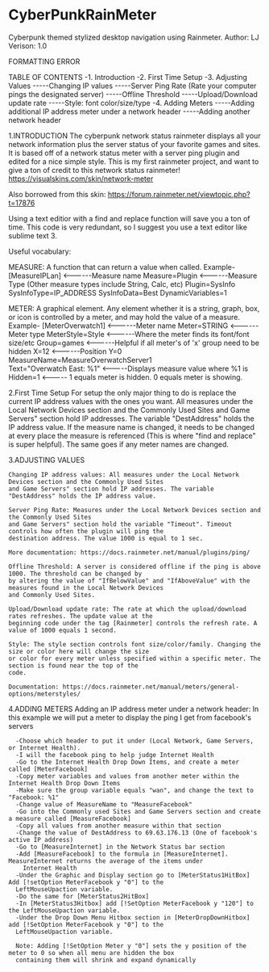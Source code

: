 # CyberPunkRainMeter
Cyberpunk themed stylized desktop navigation using Rainmeter.
Author: LJ
Verison: 1.0

FORMATTING ERROR

TABLE OF CONTENTS
-1. Introduction
-2. First Time Setup
-3. Adjusting Values
-----Changing IP values
-----Server Ping Rate (Rate your computer pings the designated server)
-----Offline Threshold
-----Upload/Download update rate
-----Style: font color/size/type
-4. Adding Meters
-----Adding additional IP address meter under a network header
-----Adding another network header

1.INTRODUCTION
  The cyberpunk network status rainmeter displays all your network information plus the server status of your
  favorite games and sites. It is based off of a network status meter with a server ping plugin and edited for 
  a nice simple style. This is my first rainmeter project, and want to give a ton of credit to this network status 
  rainmeter!
  https://visualskins.com/skin/network-meter

  Also borrowed from this skin:
  https://forum.rainmeter.net/viewtopic.php?t=17876
  
  Using a text editior with a find and replace function will save you a ton of time. This code is very redundant, so
  I suggest you use a text editor like sublime text 3.
  
  Useful vocabulary:
  
  MEASURE: A function that can return a value when called. 
          Example-
            [MeasureIPLan]              <------Measure name
            Measure=Plugin              <------Measure Type (Other measure types include String, Calc, etc)
            Plugin=SysInfo
            SysInfoType=IP_ADDRESS
            SysInfoData=Best
            DynamicVariables=1
  
  METER: A graphical element. Any element whether it is a string, graph, box, or icon is controlled by a meter, and
  may hold the value of a measure.
          Example-
            [MeterOverwatch1]                       <------Meter name
            Meter=STRING                            <------Meter type
            MeterStyle=Style                        <------Where the meter finds its font/font size/etc
            Group=games                             <------Helpful if all meter's of 'x' group need to be hidden
            X=12                                    <------Position
            Y=0
            MeasureName=MeasureOverwatchServer1     
            Text="Overwatch East:	%1"               <-----Displays measure value where %1 is
            Hidden=1                                <----- 1 equals meter is hidden. 0 equals meter is showing.
            
2.First Time Setup
    For setup the only major thing to do is replace the current IP address values with the ones you want. All 
    measures under the Local Network Devices section and the Commonly Used Sites and Game Servers" section hold 
    IP addresses. The variable "DestAddress" holds the IP address value. If the measure name is changed, it needs 
    to be changed at every place the measure is referenced (This is where "find and replace" is super helpful). 
    The same goes if any meter names are changed.
    
3.ADJUSTING VALUES

    Changing IP address values: All measures under the Local Network Devices section and the Commonly Used Sites 
    and Game Servers" section hold IP addresses. The variable "DestAddress" holds the IP address value.
    
    Server Ping Rate: Measures under the Local Network Devices section and the Commonly Used Sites 
    and Game Servers" section hold the variable "Timeout". Timeout controls how often the plugin will ping the
    destination address. The value 1000 is equal to 1 sec. 
    
    More documentation: https://docs.rainmeter.net/manual/plugins/ping/
    
    Offline Threshold: A server is considered offline if the ping is above 1000. The threshold can be changed by
    by altering the value of "IfBelowValue" and "IfAboveValue" with the measures found in the Local Network Devices
    and Commonly Used Sites.
    
    Upload/Download update rate: The rate at which the upload/download rates refreshes. The update value at the 
    beginning code under the tag [Rainmeter] controls the refresh rate. A value of 1000 equals 1 second. 
    
    Style: The style section controls font size/color/family. Changing the size or color here will change the size 
    or color for every meter unless specified within a specific meter. The section is found near the top of the 
    code.
    
    Documentation: https://docs.rainmeter.net/manual/meters/general-options/meterstyles/
    
    
4.ADDING METERS
    Adding an IP address meter under a network header: In this example we will put a meter to display the ping I get from 
    facebook's servers

      -Choose which header to put it under (Local Network, Game Servers, or Internet Health).
      -I will the facebook ping to help judge Internet Health
      -Go to the Internet Health Drop Down Items, and create a meter called [MeterFacebook]
      -Copy meter variables and values from another meter within the Internet Health Drop Down Items
      -Make sure the group variable equals "wan", and change the text to "Facebook: %1"
      -Change value of MeasureName to "MeasureFacebook"
      -Go into the Commonly used Sites and Game Servers section and create a measure called [MeasureFacebook]
      -Copy all values from another measure within that section
      -Change the value of DestAddress to 69.63.176.13 (One of facebook's active IP address)
      -Go to [MeasureInternet] in the Network Status bar section
      -Add [MeasureFacebook] to the formula in [MeasureInternet]. MeasureInternet returns the average of the items under
        Internet Health
      -Under the Graphic and Display section go to [MeterStatus1HitBox] Add [!setOption MeterFacebook y "0"] to the 
      LeftMouseUpaction variable.
      -Do the same for [MeterStatus2HitBox]
      -In [MeterStatus3Hitbox] add [!SetOption MeterFacebook y "120"] to the LeftMouseUpaction variable.
      -Under the Drop Down Menu Hitbox section in [MeterDropDownHitbox] add [!SetOption MeterFacebook y "0"] to the 
      LeftMouseUpaction variable.
      
      Note: Adding [!SetOption Meter y "0"] sets the y position of the meter to 0 so when all menu are hidden the box 
      containing them will shrink and expand dynamically
